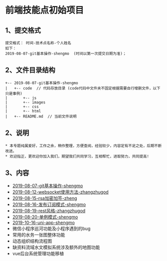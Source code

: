 # 前端技能点初始项目

## 1、提交格式

```shell
提交格式： 时间-技术点名称-个人姓名
如下：
2019-08-07-git基本操作-shengmo  (时间以第一次提交日期为准)；
```

## 2、文件目录结构

```shell
+-- 2019-08-07-git基本操作-shengmo
|   +-- code  // 代码存放目录 (code代码中文件夹不固定根据需要自行增删文件，以下只是事例) 
|       +-- js
|       +-- images
|       +-- css
|       +-- html
|   +-- README.md  // 当前文件说明
```


## 2、说明

```shell
* 本专题纯属爱好，工作之余，稍作整理，方便查阅，经验较少，内容定有不足之处，后期不断改进。
* 欢迎指正，更欢迎你加入我们，期望我们共同学习，互相帮忙，进取努力，共同提高!
```

## 3、内容

* [2019-08-07-git基本操作-shengmo](2019-08-07-git基本操作-shengmo)
* [2019-08-12-websocket使用方法-zhangzhugod](2019-08-12-websocket使用方法-zhangzhugod)
* [2019-08-15-rsa加密加签-zheng](2019-08-15-rsa加密加签-zheng)
* [2019-08-16-发布订阅模式-shengmo](2019-08-16-发布订阅模式-shengmo)
* [2019-08-19-rest风格-zhangzhugod](2019-08-19-rest风格-zhangzhugod)
* [2019-08-20-单例模式-shengmo](2019-08-20-单例模式-shengmo)
* [2019-10-16-uni-app-shengmo](2019-10-16-uni-app-shengmo)
* 微信小程序巡河功能及小程序遇到的bug
* 常用的水务一张图整体功能
* 动态组织结构流程图
* 缺资料流域水文模拟系统涉及额外的地图功能
* vue后台系统管理功能移植
